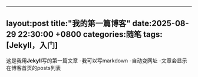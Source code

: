 ----------
layout:post
title:"我的第一篇博客"
date:2025-08-29 22:30:00 +0800
categories:随笔
tags:[Jekyll，入门]
---

这是我用**Jekyll**写的第一篇文章
-我可以写markdown
-自动变网址
-文章会显示在博客首页的posts列表
